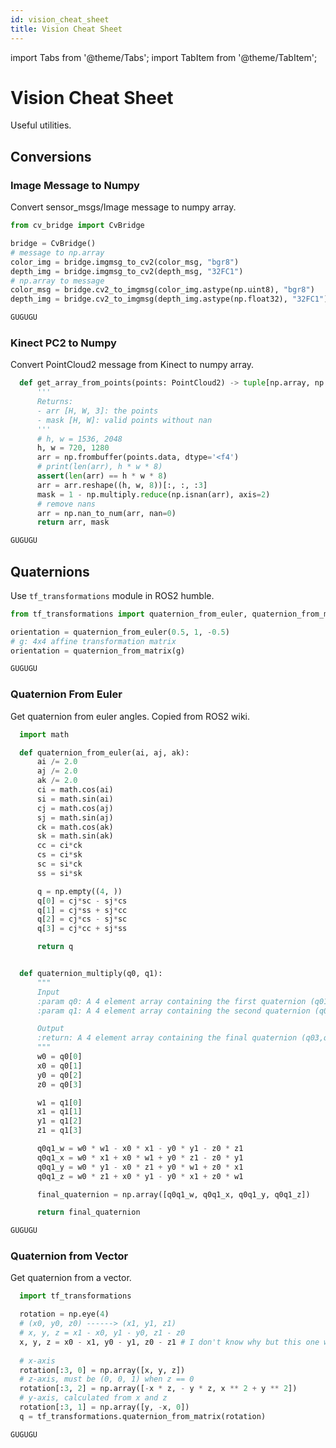 ```yaml
---
id: vision_cheat_sheet
title: Vision Cheat Sheet
---
```


import Tabs from '@theme/Tabs';
import TabItem from '@theme/TabItem';

# Vision Cheat Sheet

Useful utilities.

## Conversions

### Image Message to Numpy

Convert sensor_msgs/Image message to numpy array.

<Tabs>
  <TabItem value="python" label="Python" default>

  ```python
  from cv_bridge import CvBridge
  
  bridge = CvBridge()
  # message to np.array
  color_img = bridge.imgmsg_to_cv2(color_msg, "bgr8")
  depth_img = bridge.imgmsg_to_cv2(depth_msg, "32FC1")
  # np.array to message
  color_msg = bridge.cv2_to_imgmsg(color_img.astype(np.uint8), "bgr8")
  depth_img = bridge.cv2_to_imgmsg(depth_img.astype(np.float32), "32FC1")
  ```

  </TabItem>

  <TabItem value="c++" label="C++">

  ```c++
  GUGUGU
  ```

  </TabItem>

</Tabs>

### Kinect PC2 to Numpy

Convert PointCloud2 message from Kinect to numpy array.

<Tabs>
  <TabItem value="python" label="Python" default>

  ```python
    def get_array_from_points(points: PointCloud2) -> tuple[np.array, np.array]:
        '''
        Returns:
        - arr [H, W, 3]: the points
        - mask [H, W]: valid points without nan
        '''
        # h, w = 1536, 2048
        h, w = 720, 1280
        arr = np.frombuffer(points.data, dtype='<f4')
        # print(len(arr), h * w * 8)
        assert(len(arr) == h * w * 8)
        arr = arr.reshape((h, w, 8))[:, :, :3]
        mask = 1 - np.multiply.reduce(np.isnan(arr), axis=2)
        # remove nans
        arr = np.nan_to_num(arr, nan=0)
        return arr, mask
  ```

  </TabItem>

  <TabItem value="c++" label="C++">

  ```c++
  GUGUGU
  ```

  </TabItem>

</Tabs>

## Quaternions

Use `tf_transformations` module in ROS2 humble.

<Tabs>
  <TabItem value="python" label="Python" default>

  ```python
  from tf_transformations import quaternion_from_euler, quaternion_from_matrix
  
  orientation = quaternion_from_euler(0.5, 1, -0.5)
  # g: 4x4 affine transformation matrix
  orientation = quaternion_from_matrix(g)
  ```

  </TabItem>

  <TabItem value="c++" label="C++">

  ```c++
  GUGUGU
  ```

  </TabItem>

</Tabs>


### Quaternion From Euler

Get quaternion from euler angles. Copied from ROS2 wiki.

<Tabs>
  <TabItem value="python" label="Python" default>

  ```python
    import math

    def quaternion_from_euler(ai, aj, ak):
        ai /= 2.0
        aj /= 2.0
        ak /= 2.0
        ci = math.cos(ai)
        si = math.sin(ai)
        cj = math.cos(aj)
        sj = math.sin(aj)
        ck = math.cos(ak)
        sk = math.sin(ak)
        cc = ci*ck
        cs = ci*sk
        sc = si*ck
        ss = si*sk

        q = np.empty((4, ))
        q[0] = cj*sc - sj*cs
        q[1] = cj*ss + sj*cc
        q[2] = cj*cs - sj*sc
        q[3] = cj*cc + sj*ss

        return q


    def quaternion_multiply(q0, q1):
        """
        Input
        :param q0: A 4 element array containing the first quaternion (q01, q11, q21, q31)
        :param q1: A 4 element array containing the second quaternion (q02, q12, q22, q32)

        Output
        :return: A 4 element array containing the final quaternion (q03,q13,q23,q33)
        """
        w0 = q0[0]
        x0 = q0[1]
        y0 = q0[2]
        z0 = q0[3]

        w1 = q1[0]
        x1 = q1[1]
        y1 = q1[2]
        z1 = q1[3]

        q0q1_w = w0 * w1 - x0 * x1 - y0 * y1 - z0 * z1
        q0q1_x = w0 * x1 + x0 * w1 + y0 * z1 - z0 * y1
        q0q1_y = w0 * y1 - x0 * z1 + y0 * w1 + z0 * x1
        q0q1_z = w0 * z1 + x0 * y1 - y0 * x1 + z0 * w1

        final_quaternion = np.array([q0q1_w, q0q1_x, q0q1_y, q0q1_z])

        return final_quaternion
  ```

  </TabItem>

  <TabItem value="c++" label="C++">

  ```c++
  GUGUGU
  ```

  </TabItem>

</Tabs>

### Quaternion from Vector

Get quaternion from a vector.

<Tabs>
  <TabItem value="python" label="Python" default>

  ```python
    import tf_transformations

    rotation = np.eye(4)
    # (x0, y0, z0) ------> (x1, y1, z1)
    # x, y, z = x1 - x0, y1 - y0, z1 - z0
    x, y, z = x0 - x1, y0 - y1, z0 - z1 # I don't know why but this one works
    
    # x-axis
    rotation[:3, 0] = np.array([x, y, z])
    # z-axis, must be (0, 0, 1) when z == 0
    rotation[:3, 2] = np.array([-x * z, - y * z, x ** 2 + y ** 2])
    # y-axis, calculated from x and z
    rotation[:3, 1] = np.array([y, -x, 0])
    q = tf_transformations.quaternion_from_matrix(rotation)
  ```

  </TabItem>

  <TabItem value="c++" label="C++">

  ```c++
  GUGUGU
  ```

  </TabItem>

</Tabs>

